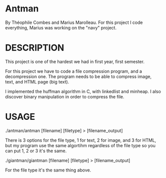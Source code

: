 # Antman

By Théophile Combes and Marius Marolleau.
For this project I code everything, Marius was working on the "navy" project.

# DESCRIPTION

This project is one of the hardest we had in first year, first semester.

For this project we have to code a file compression program, and a decompression one. The program needs to be able to compress image, text, and HTML page (big text).

I implemented the huffman algorithm in C, with linkedlist and minheap. I also discover binary manipulation in order to compress the file.

# USAGE

./antman/antman [filename] [filetype] > [filename_output]

There is 3 options for the file type, 1 for text, 2 for image, and 3 for HTML, but my program use the same algortihm regardless of the file type so you can put 1, 2 or 3 it's the same.

./giantman/giantman [filename] [filetype] > [filename_output]

For the file type it's the same thing above.
